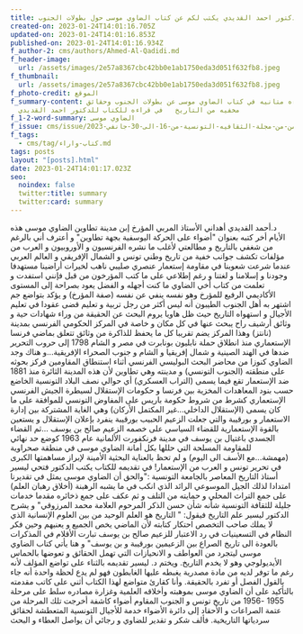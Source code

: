 ```yaml
---
title: الدكتور احمد القديدي يكتب لكم عن كتاب الضاوي موسى حول بطولات الجنوب
created-on: 2023-01-24T14:01:16.705Z
updated-on: 2023-01-24T14:01:16.853Z
published-on: 2023-01-24T14:01:16.934Z
f_author-2: cms/authors/Ahmed-Al-Qadidi.md
f_header-image:
  url: /assets/images/2e57a8367cbc42bb0e1ab1750eda3d051f632fb8.jpeg
f_thumbnail:
  url: /assets/images/2e57a8367cbc42bb0e1ab1750eda3d051f632fb8.jpeg
f_photo-credit: الموقع
f_summary-content: قراءه متانيه في كتاب الضاوي موسى عن بطولات الجنوب وحقائق
  مخفيه من التاريخ   في قراءه للكتاب للدكتور احمد القديدي
f_1-2-word-summary: الضاوي موسى
f_issue: cms/issue/العدد-الثامن-من-مجلة-الثقافيه-التونسية-من-16-الى-30-جانفي-2023.md
f_tags:
  - cms/tag/كتاب-واراء.md
tags: posts
layout: "[posts].html"
date: 2023-01-24T14:01:17.023Z
seo:
  noindex: false
  twitter:title: summary
  twitter:card: summary
---
```

د.أحمد القديدي أهداني الأستاذ المربي المؤرخ إبن مدينة تطاوين الضاوي موسى هذه الأيام أخر كتبه بعنوان "أضواء على الحركة اليوسفية بجهة تطاوين" و أعترف أني بالرغم من شغفي بالتاريخ و مطالعتي لأغلب ما نشره الفرنسيون و الأوروبيون و العرب من مؤلفات تكشف جوانب خفية من تاريخ وطني تونس و الشمال الإفريقي و العالم العربي عندما شرعت شعوبنا في مقاومة إستعمار عنصري صليبي ناهب لخيرات أراضينا مستهدفا وجودنا و إسلامنا و لغتنا و رغم إطلاعي على ما كتب المؤرخون من قبل فإنني استفدت و تعلمت من كتاب أخي الضاوي ما كنت أجهله و الفضل يعود بصراحة إلى المستوى الأكاديمي الرفيع للمؤرخ وهو نفسه ينفي عن نفسه (صفة المؤرخ) و يؤكد بتواضع جم اشتهر به أهل الجنوب الطيبون أنه ليس أكثر من رجل تربية و تعليم قضى عقودا في تعليم الأجيال و استهواه التاريخ حيث ظل هاويا يروم البحث عن الحقيقة من وراء شهادات حية و وثائق أرشيف راح يبحث عنها في كل مكان و خاصة في المركز الحكومي الفرنسي بمدينة (نانتز) وهذا المركز يضم تقريبا كل ما يحفظ للذاكرة من وثائق تتعلق بماضي فرنسا الإستعماري منذ انطلاق حملة نابليون بونابرت في مصر و الشام 1798 إلى حروب التحرير ضدها في الهند الصينية و شمال إفريقيا و الشام و جنوب الصحراء الإفريقية...و هناك وجد الضاوي كنوزا من محاضر البحث البوليسي الفرنسي أثناء استنطاق المقاومين فركز بحوثه على منطقته (الجنوب التونسي) و مدينته وهي تطاوين لأن هذه المدينة الثائرة منذ 1881 ضد الإستعمار تقع فيما يسمى (التراب العسكري) أي حوالي نصف البلاد التونسية الخاضع حسب بنود المعاهدات المخزية بين فرنسا و حكومات الإستقلال لسيطرة الجيش الفرنسي الإستعماري كشرط من شروط حكومة باريس على المفاوض التونسي للموافقة على ما كان يسمى (الإستقلال الداخلي...غير المكتمل الأركان) وهي الغاية المشتركة بين إدارة الاستعمار و بورقيبة والتي جعلت الزعيم الحبيب بورقيبة ينفرد بإعلان الإستقلال و يستعين بالقوة الإستعمارية للقضاء السياسي على خصمه الزعيم صالح بن يوسف ...ثم القضاء الجسدي باغتيال بن يوسف في مدينة فرنكفورت الألمانية عام 1963 كوضع حد نهائي للمقاومة المسلحة التي حللها بكل أمانة الضاوي موسى في منطقة صحراوية (مهمشة...مع الأسف الى اليوم) و لم تحظ بالعناية البحثية الأمينة لإبراز مساهمتها الكبرى في تحرير تونس و العرب من الإستعمار! في تقديمه للكتاب يكتب الدكتور فتحي ليسير أستاذ التاريخ المعاصر بالجامعة التونسية :"والحق أن الضاوي موسى يمثل في تقديرنا امتدادا لذلك الجيل الموسوعي الرائد الذي انكب في ما يشبه الرهبنة (أخلاق رهبان العلم) على جمع التراث المحلي و حمايته من التلف و ثم عكف على جمع ذخائره مقدما خدمات جليلة للثقافة التونسية شأنه شأن حسن الذكر المرحوم العلامة محمد المرزوقي" و يشرح الدكتور ليسير علم التاريخ فيقول: " التاريخ هو العلم الوحيد من بين العلوم الإنسانية الذي لا يملك صاحب التخصص احتكار كتابته  لأن الماضي يخص الجميع و يعنيهم وحين فكر النظام في التسعينيات في رد الاعتبار للزعيم صالح بن يوسف تبارت الأقلام في المذكرات بالعودة الى تاريخ الصراع بين الزعيمين بورقيبة و بن يوسف" و هنا يأتي كتاب الضاوي موسى ليتجرد من العواطف و الانحيازات التي تهمل الحقائق و تعوضها بالحماس الأيديولوجي وهو لا يخدم التاريخ. ويختم د. ليسير تقديمه بالثناء على تواضع المؤلف لأنه رغم ما توفر لديه من مادة مصدرية يغبطه عليها الغابطون فهو لم يدع لحظة واحدة أنه جاء بالقول الفصل أو تفرد بالحقيقة. وأنا كقارئ متواضع لهذا الكتاب أثني على كاتب مقدمته بالتأكيد على أن الضاوي موسى بموهبته وأخلاقه العلمية وغزارة مصادره سلط على مرحلة 1955 -1956 من تاريخ تونس و الجنوب المقاوم أضواء كاشفة أخرجت تلك المرحلة من عتمة الصراعات و الأحقاد إلى دائرة الأضواء خدمة للأجيال التونسية المتعطشة لحقائق سردياتها التاريخية. فألف شكر و تقدير للضاوي و رجائي أن يواصل العطاء و البحث